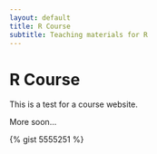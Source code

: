```yaml
---
layout: default
title: R Course
subtitle: Teaching materials for R
---
```


# R Course #

This is a test for a course website.

More soon...

{% gist 5555251 %}
